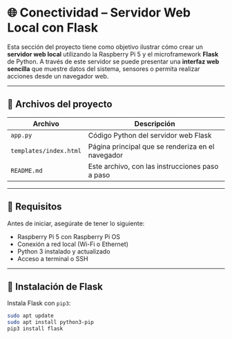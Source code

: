 # 🌐 Conectividad – Servidor Web Local con Flask

Esta sección del proyecto tiene como objetivo ilustrar cómo crear un **servidor web local** utilizando la Raspberry Pi 5 y el microframework **Flask** de Python. A través de este servidor se puede presentar una **interfaz web sencilla** que muestre datos del sistema, sensores o permita realizar acciones desde un navegador web.

---

## 📂 Archivos del proyecto

| Archivo                | Descripción                                       |
| ---------------------- | ------------------------------------------------- |
| `app.py`               | Código Python del servidor web Flask              |
| `templates/index.html` | Página principal que se renderiza en el navegador |
| `README.md`            | Este archivo, con las instrucciones paso a paso   |

---

## 🧰 Requisitos

Antes de iniciar, asegúrate de tener lo siguiente:

- Raspberry Pi 5 con Raspberry Pi OS
- Conexión a red local (Wi-Fi o Ethernet)
- Python 3 instalado y actualizado
- Acceso a terminal o SSH

---

## 🧪 Instalación de Flask

Instala Flask con `pip3`:

```bash
sudo apt update
sudo apt install python3-pip
pip3 install flask

```
